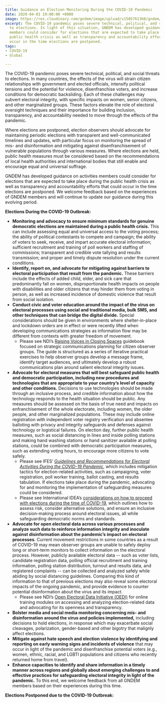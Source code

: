 ```yaml
---
title: Guidance on Election Monitoring During the COVID-19 Pandemic
date: 2020-04-01 19:00:00 +0000
image: https://res.cloudinary.com/gndem/image/upload/v1585761360/gndem/COCEM_HQ_2_1_ijn3pd.jpg
excerpt: The COVID-19 pandemic poses severe technical, political, and social threats
  to elections. In light of this situation, GNDEM has developed guidance on activities
  members could consider for elections that are expected to take place during the
  public health crisis as well as transparency and accountability efforts that could
  occur in the time elections are postponed.
tags:
- COVID-19
- Global

---
```

The COVID-19 pandemic poses severe technical, political, and social threats to elections. In many countries, the effects of the virus will strain citizen relationships with government and elected officials, intensify political tensions and the potential for violence, disenfranchise voters, and increase conditions for democratic backsliding. Each of these challenges may subvert electoral integrity, with specific impacts on women, senior citizens, and other marginalized groups. These factors elevate the role of electoral oversight techniques and their importance for building inclusion, transparency, and accountability needed to move through the effects of the pandemic.

Where elections are postponed, election observers should advocate for maintaining periodic elections with transparent and well-communicated timelines and updates, with particular focus on monitoring the spread of mis- and disinformation and mitigating against disenfranchisement of vulnerable populations through various measures. Where elections are held, public health measures must be considered based on the recommendations of local health authorities and international bodies that still enable and encourage equal and universal suffrage.

GNDEM has developed guidance on activities members could consider for elections that are expected to take place during the public health crisis as well as transparency and accountability efforts that could occur in the time elections are postponed. We welcome feedback based on the experiences of GNDEM members and will continue to update our guidance during this evolving period.

**Elections During the COVID-19 Outbreak:**

* **Monitoring and advocacy to ensure minimum standards for genuine democratic elections are maintained during a public health crisis.** This can include assessing equal and universal access to the voting process; the ability of political contestants to compete and campaign; the ability of voters to seek, receive, and impart accurate electoral information; sufficient recruitment and training of poll workers and staffing of commissions; transparent and credible vote tallying and results transmission; and proper and timely dispute resolution under the current conditions.
* **Identify, report on, and advocate for mitigating against barriers to electoral participation that result from the pandemic.** These barriers include the effects of added child, elder, and sick care that predominantly fall on women, disproportionate health impacts on people with disabilities and older citizens that may hinder them from voting in person, as well as increased incidence of domestic violence that result from social isolation.
* **Conduct civic and voter education around the impact of the virus on electoral processes using social and traditional media, bulk SMS, and other techniques that can bridge the digital divide.** Special considerations should be given in environments where shelter-in-place and lockdown orders are in effect or were recently lifted when developing communications strategies as information flow may be different from contexts with greater freedom of movement.
  * Please see NDI’s [Raising Voices in Closing Spaces](https://www.raiseavoice.net/) guidebook focused on strategic communications planning for citizen observer groups. The guide is structured as a series of iterative practical exercises to help observer groups develop a message frame, identify target audiences, and ultimately develop a robust communications plan around salient electoral integrity issues.
* **Advocate for electoral measures that will best safeguard public health and democratic participation, including new procedures and technologies that are appropriate to your country’s level of capacity and other conditions.** Decisions to use technologies should be made through an inclusive process, and credible information about how the technology responds to the health situation should be public. Any measures should be assessed on the basis of true need and impacts on enfranchisement of the whole electorate, including women, the older people, and other marginalized populations. These may include online registration with independent voter registry verification and absentee balloting with privacy and integrity safeguards and defenses against technology or logistical failures. On election day, further public health measures, such as social distancing in lines and inside polling stations and making hand washing stations or hand sanitizer available at polling stations, could be combined with democratic participation measures, such as extending voting hours, to encourage more citizens to vote safely.
  * Please see IFES’ [_Guidelines and Recommendations for Electoral Activities During the COVID-19 Pandemic_](https://drive.google.com/file/d/1o2nJ_XC-pNA8i_6EQbC6atRRdLxlvvj6/view), which includes mitigation tactics for election-related activities, such as campaigning, voter registration, poll worker training, ballot casting, and results tabulation. If elections take place during the pandemic, advocating for and monitoring the implementation of safeguarding measures could be considered.
  * Please see International IDEA’s [considerations on how to proceed with elections during the time of COVID-19](https://www.idea.int/news-media/news/elections-during-covid-19-considerations-how-proceed-caution), which outlines how to assess risk, consider alternative solutions, and ensure an inclusive decision-making process around electoral issues, all while safeguarding democratic norms and standards.
* **Advocate for open electoral data across various processes and analyze such data to reinforce information integrity and inoculate against disinformation about the pandemic’s impact on electoral processes**. Current movement restrictions in some countries as a result of COVID-19 may mean observer groups are unable to safely deploy long or short-term monitors to collect information on the electoral process. However, publicly available electoral data -- such as voter lists, candidate registration data, polling official recruitment and training information, polling station distribution, turnout and results data, and registered complaints -- can be collected and analyzed safely while abiding by social distancing guidelines. Comparing this kind of information to that of previous elections may also reveal some electoral impacts of the ongoing pandemic, and provide evidence to counter potential disinformation about the virus and its impact.
  * Please see NDI’s [Open Electoral Data Initiative (OEDI)](https://www.openelectiondata.net/en/) for online training modules on accessing and analyzing election-related data and advocating for its openness and transparency.
* **Bolster media and social media monitoring concerning mis- and disinformation around the virus and policies implemented,** including decisions to hold elections, in response which may exacerbate social cleavages, polarization, gender-based and other bigotry that malignly affect elections.
* **Mitigate against hate speech and election violence by identifying and reporting on early warning signs and incidents of violence** that may occur in light of the pandemic and disenfranchise potential voters (e.g., women, ethnic, racial, and LGBTI populations and citizens who recently returned home from travel).
* **Enhance capacities to identify and share information in a timely manner across regions and globally about emerging challenges to and effective practices for safeguarding electoral integrity in light of the pandemic.** To this end, we welcome feedback from all GNDEM members based on their experiences during this time.

**Elections Postponed due to the COVID-19 Outbreak:**